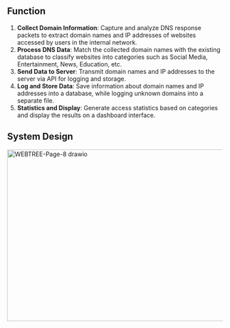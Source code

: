 ## Function
1. **Collect Domain Information**: Capture and analyze DNS response packets to extract domain names and IP addresses of websites accessed by users in the internal network.
2. **Process DNS Data**: Match the collected domain names with the existing database to classify websites into categories such as Social Media, Entertainment, News, Education, etc.
3. **Send Data to Server**: Transmit domain names and IP addresses to the server via API for logging and storage.
4. **Log and Store Data**: Save information about domain names and IP addresses into a database, while logging unknown domains into a separate file.
5. **Statistics and Display**: Generate access statistics based on categories and display the results on a dashboard interface.

## System Design

<img width="511" height="401" alt="WEBTREE-Page-8 drawio" src="https://github.com/user-attachments/assets/7ab03ef0-bb72-4fa0-97d1-e09f37f03e95" />
